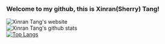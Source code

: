 ### Welcome to my github, this is Xinran(Sherry) Tang!
![Xinran Tang's website](xinrantang.github.io)<br>
![Xinran Tang's github stats](https://github-readme-stats.vercel.app/api?username=XinranTang&show_icons=true&count_private=true&hide=prs)<br>
[![Top Langs](https://github-readme-stats.vercel.app/api/top-langs/?username=XinranTang&layout=compact)](https://github.com/anuraghazra/github-readme-stats)<br>
